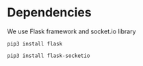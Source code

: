 # Dependencies

We use Flask framework and socket.io library

`pip3 install flask`

`pip3 install flask-socketio`
